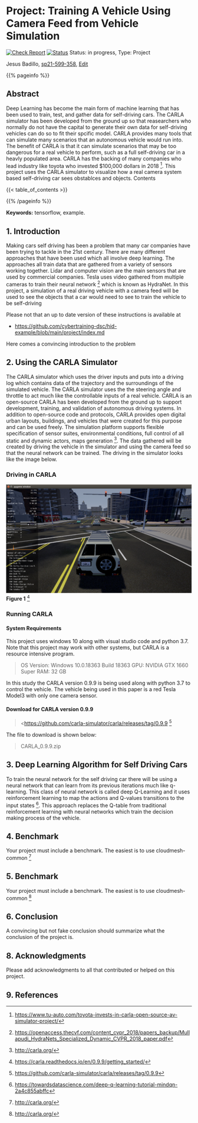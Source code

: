 # Project: Training A Vehicle Using Camera Feed from Vehicle Simulation

[![Check Report](https://github.com/cybertraining-dsc/sp21-599-358/workflows/Check%20Report/badge.svg)](https://github.com/cybertraining-dsc/sp21-599-358/actions)
[![Status](https://github.com/cybertraining-dsc/sp21-599-358/workflows/Status/badge.svg)](https://github.com/cybertraining-dsc/sp21-599-358/actions)
Status: in progress, Type: Project

Jesus Badillo, [sp21-599-358](https://github.com/cybertraining-dsc/sp21-599-358/), [Edit](https://github.com/cybertraining-dsc/sp21-599-358/blob/main/project/index.md)

{{% pageinfo %}}

## Abstract

Deep Learning has become the main form of machine learning that has been used to train, test, and gather data for self-driving cars. The CARLA simulator has been developed from the ground up so that reasearchers who normally do not have the capital to generate their own data for self-driving vehicles can do so to fit their spcific model. CARLA provides many tools that can simulate many scenarios that an autonomous vehicle would run into. The benefit of CARLA is that it can simulate scenarios that may be too dangerous for a real vehicle to perform, such as a full self-driving car in a heavly populated area. CARLA has the backing of many companies who lead industry like toyota who invested $100,000 dollars in 2018 [^7]. This project uses the CARLA simulator to visualize how a real camera system based self-driving car sees obstablces and objects.
Contents

{{< table_of_contents >}}

{{% /pageinfo %}}

**Keywords:** tensorflow, example.

## 1. Introduction


Making cars self driving has been a problem that many car companies have been trying to tackle in the 21st century.
There are many different approaches that have been used which all involve deep learning. The approaches all train data
that are gathered from a variety of sensors working together. Lidar and computer vision are the main sensors that are
used by commercial companies. Tesla uses video gathered from multiple cameras to train their neural network [^4] which
is known as HydraNet. In this project, a simulation of a real driving vehicle with a camera feed will be used to see the
objects that a car would need to see to train the vehicle to be self-driving


Please not that an up to date version of these instructions is available at

* <https://github.com/cybertraining-dsc/hid-example/blob/main/project/index.md>

Here comes a convincing introduction to the problem

## 2. Using the CARLA Simulator

The CARLA simulator which uses the driver inputs and puts into a driving log which contains data of
the trajectory and the surroundings of the simulated vehicle. The CARLA simulator uses the the steering angle and throttle
to act much like the controllable inputs of a real vehicle. CARLA is an open-source CARLA has been developed from the ground
up to support development, training, and validation of autonomous driving systems. In addition to open-source code and protocols, 
CARLA provides open digital urban layouts, buildings, and vehicles that were created for this purpose and can be used freely.
The simulation platform supports flexible specification of sensor suites, environmental conditions, full control of all static
and dynamic actors, maps generation [^2]. The data gathered will be created by driving the vehicle in the simulator and using the
camera feed so that the neural network can be trained. The driving in the simulator looks like the image below.

### Driving in CARLA

![Figure1](https://github.com/cybertraining-dsc/sp21-599-358/raw/main/project/images/CARLA_Image.png)
**Figure 1**
[^3]

### Running CARLA

#### System Requirements
This project uses windows 10 along with visual studio code and python 3.7. Note that this project may work with other systems, but CARLA
is a resource intensive program.

> OS Version: Windows 10.0.18363 Build 18363
> GPU: NVIDIA GTX 1660 Super
> RAM: 32 GB

In this study the CARLA version 0.9.9 is being used along with python 3.7 to control the vehicle. The vehicle being used in this paper is a
red Tesla Model3 with only one camera sensor. 
#### Download for CARLA version 0.9.9
> <https://github.com/carla-simulator/carla/releases/tag/0.9.9
> [^1]

The file to download is shown below:
> CARLA_0.9.9.zip
## 3. Deep Learning Algorithm for Self Driving Cars

To train the neural network for the self driving car there will be using a neural network that can learn from its previous iterations much like
q-learning. This class of neural network is called deep Q-Learning and it uses reinforcement learning to map the actions and Q-values transitions
to the input states [^5]. This approach replaces the Q-table from traditional reinforcement learning with neural networks which train the decision
making process of the vehicle.

## 4. Benchmark

Your project must include a benchmark. The easiest is to use cloudmesh-common [^2]


## 5. Benchmark

Your project must include a benchmark. The easiest is to use cloudmesh-common [^2]

## 6. Conclusion

A convincing but not fake conclusion should summarize what the conclusion of the project is.

## 8. Acknowledgments

Please add acknowledgments to all that contributed or helped on this project.

## 9. References

[^1]:https://github.com/carla-simulator/carla/releases/tag/0.9.9
[^2]:http://carla.org/
[^3]:https://carla.readthedocs.io/en/0.9.9/getting_started/
[^4]:https://openaccess.thecvf.com/content_cvpr_2018/papers_backup/Mullapudi_HydraNets_Specialized_Dynamic_CVPR_2018_paper.pdf
[^5]:https://towardsdatascience.com/deep-q-learning-tutorial-mindqn-2a4c855abffc
[^6]:https://www.youtube.com/watch?v=EaY5QiZwSP4&t=1595s
[^7]:https://www.tu-auto.com/toyota-invests-in-carla-open-source-av-simulator-project/
